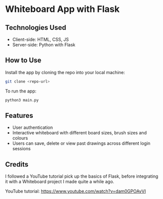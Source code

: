 # Whiteboard App with Flask

## Technologies Used
- Client-side: HTML, CSS, JS
- Server-side: Python with Flask

## How to Use
Install the app by cloning the repo into your local machine:
``` bash
git clone <repo-url>
```
To run the app:
``` bash
python3 main.py
```

## Features
- User authentication
- Interactive whiteboard with different board sizes, brush sizes and colours
- Users can save, delete or view past drawings across different login sessions

## Credits
I followed a YouTube tutorial pick up the basics of Flask, before integrating it with a Whiteboard project I made quite a while ago.

YouTube tutorial: https://www.youtube.com/watch?v=dam0GPOAvVI
